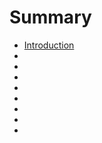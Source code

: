 # Summary

* [Introduction](README.md)
* [](advice1.md)
* [](advice2.md)
* [](advice3.md)
* [](advice4.md)
* [](advice5.md)
* [](advice6.md)
* [](advice7.md)
* [](advice8.md)







